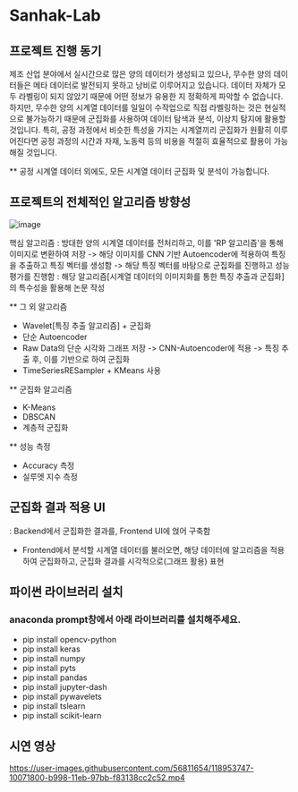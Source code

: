 # Sanhak-Lab

## 프로젝트 진행 동기
제조 산업 분야에서 실시간으로 많은 양의 데이터가 생성되고 있으나, 무수한 양의 데이터들은 메타 데이터로 발전되지 못하고 낭비로 이루어지고 있습니다. 데이터 자체가 모두 라벨링이 되지 않았기 때문에 어떤 정보가 유용한 지 정확하게 파악할 수 없습니다. 하지만, 무수한 양의 시계열 데이터를 일일이 수작업으로 직접 라벨링하는 것은 현실적으로 불가능하기 때문에 군집화를 사용하여 데이터 탐색과 분석, 이상치 탐지에 활용할 것입니다.
특히, 공정 과정에서 비슷한 특성을 가지는 시계열끼리 군집화가 원활히 이루어진다면 공정 과정의 시간과 자재, 노동력 등의 비용을 적절히 효율적으로 활용이 가능해질 것입니다.

** 공정 시계열 데이터 외에도, 모든 시계열 데이터 군집화 및 분석이 가능합니다.

## 프로젝트의 전체적인 알고리즘 방향성

![image](https://user-images.githubusercontent.com/56811654/117939417-fe43c600-b342-11eb-8660-e75ab3ce6667.png)

핵심 알고리즘 : 방대한 양의 시계열 데이터를 전처리하고, 이를 'RP 알고리즘'을 통해 이미지로 변환하여 저장 -> 해당 이미지를 CNN 기반 Autoencoder에 적용하여 특징을 추출하고 특징 벡터를 생성함 -> 해당 특징 벡터를 바탕으로 군집화를 진행하고 성능평가를 진행함
: 해당 알고리즘[시계열 데이터의 이미지화를 통한 특징 추출과 군집화]의 특수성을 활용해 논문 작성

** 그 외 알고리즘
- Wavelet[특징 추출 알고리즘] + 군집화
- 단순 Autoencoder
- Raw Data의 단순 시각화 그래프 저장 -> CNN-Autoencoder에 적용 -> 특징 추출 후, 이를 기반으로 하여 군집화
- TimeSeriesRESampler + KMeans 사용

** 군집화 알고리즘
- K-Means
- DBSCAN
- 계층적 군집화

** 성능 측정
- Accuracy 측정
- 실루엣 지수 측정

## 군집화 결과 적용 UI
: Backend에서 군집화한 결과를, Frontend UI에 얹어 구축함
- Frontend에서 분석할 시계열 데이터를 불러오면, 해당 데이터에 알고리즘을 적용하여 군집화하고, 군집화 결과를 시각적으로(그래프 활용) 표현

## 파이썬 라이브러리 설치
### anaconda prompt창에서 아래 라이브러리를 설치해주세요.

- pip install opencv-python
- pip install keras
- pip install numpy
- pip install pyts
- pip install pandas
- pip install jupyter-dash
- pip install pywavelets
- pip install tslearn
- pip install scikit-learn

## 시연 영상


https://user-images.githubusercontent.com/56811654/118953747-10071800-b998-11eb-97bb-f83138cc2c52.mp4


